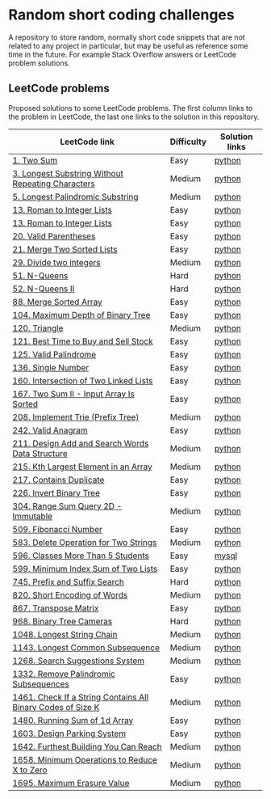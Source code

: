 # Random short coding challenges

A repository to store random, normally short code snippets that are not related to any project in particular, but may be useful as reference some time in the future. For example Stack Overflow answers or LeetCode problem solutions.

## LeetCode problems

Proposed solutions to some LeetCode problems. The first column links to the problem in LeetCode, the last one links to the solution in this repository.

| LeetCode link                                                         | Difficulty | Solution links                                                       |
| --------------------------------------------------------------------- | ---------- | -------------------------------------------------------------------- |
| [1. Two Sum][lc1]                                                     | Easy       | [python](leetcode/two_sum.py)                                        |
| [3. Longest Substring Without Repeating Characters][lc3]              | Medium     | [python](leetcode/longest-substring-without-repeating-characters.py) |
| [5. Longest Palindromic Substring][lc5]                               | Medium     | [python](leetcode/longest-palindromic-substring.py)                  |
| [13. Roman to Integer Lists][lc13]                                    | Easy       | [python](leetcode/roman_to_integer.py)                               |
| [13. Roman to Integer Lists][lc13]                                    | Easy       | [python](leetcode/roman_to_integer.py)                               |
| [20. Valid Parentheses][lc20]                                         | Easy       | [python](leetcode/valid-parentheses.py)                              |
| [21. Merge Two Sorted Lists][lc21]                                    | Easy       | [python](leetcode/merge_two_sorted_lists.py)                         |
| [29. Divide two integers][lc29]                                       | Medium     | [python](leetcode/divide_two_integers.py)                            |
| [51. N-Queens][lc51]                                                  | Hard       | [python](leetcode/n-queens.py)                                       |
| [52. N-Queens II][lc52]                                               | Hard       | [python](leetcode/n-queens-ii.py)                                    |
| [88. Merge Sorted Array][lc88]                                        | Easy       | [python](leetcode/merge-sorted-array.py)                             |
| [104. Maximum Depth of Binary Tree][lc104]                            | Easy       | [python](leetcode/maximum-depth-of-binary-tree.py)                   |
| [120. Triangle][lc120]                                                | Medium     | [python](leetcode/triangle.py)                                       |
| [121. Best Time to Buy and Sell Stock][lc121]                         | Easy       | [python](leetcode/best-time-to-buy-and-sell-stock.py)                |
| [125. Valid Palindrome][lc125]                                        | Easy       | [python](leetcode/valid-palindrome.py)                               |
| [136. Single Number][lc136]                                           | Easy       | [python](leetcode/single-number.py)                                  |
| [160. Intersection of Two Linked Lists][lc160]                        | Easy       | [python](leetcode/intersection-of-two-linked-lists.py)               |
| [167. Two Sum II - Input Array Is Sorted][lc167]                      | Easy       | [python](leetcode/two-sum-ii-input-array-is-sorted.py)               |
| [208. Implement Trie (Prefix Tree)][lc208]                            | Medium     | [python](leetcode/implement-trie-prefix-tree.py)                     |
| [242. Valid Anagram][lc242]                                           | Easy       | [python](leetcode/valid-anagram.py)                                  |
| [211. Design Add and Search Words Data Structure][lc211]              | Medium     | [python](leetcode/design-add-and-search-words-data-structure.py)     |
| [215. Kth Largest Element in an Array][lc215]                         | Medium     | [python](leetcode/kth-largest-element-in-an-array.py)                |
| [217. Contains Duplicate][lc217]                                      | Easy       | [python](leetcode/contains-duplicate.py)                             |
| [226. Invert Binary Tree][lc226]                                      | Easy       | [python](leetcode/invert-binary-tree.py)                             |
| [304. Range Sum Query 2D - Immutable][lc304]                          | Medium     | [python](leetcode/divide_two_integers.py)                            |
| [509. Fibonacci Number][lc509]                                        | Easy       | [python](leetcode/fibonacci-number.py)                               |
| [583. Delete Operation for Two Strings][lc583]                        | Medium     | [python](leetcode/delete-operation-for-two-strings.py)               |
| [596. Classes More Than 5 Students][lc596]                            | Easy       | [mysql](leetcode/classes_more_than_5_students.sql)                   |
| [599. Minimum Index Sum of Two Lists][lc599]                          | Easy       | [python](leetcode/minimum-index-sum-of-two-lists.py)                 |
| [745. Prefix and Suffix Search][lc745]                                | Hard       | [python](leetcode/prefix-and-suffix-search.py)                       |
| [820. Short Encoding of Words][lc820]                                 | Medium     | [python](leetcode/short-encoding-of-words.py)                        |
| [867. Transpose Matrix][lc867]                                        | Easy       | [python](leetcode/transpose-matrix.py)                               |
| [968. Binary Tree Cameras][lc968]                                     | Hard       | [python](leetcode/binary-tree-cameras.py)                            |
| [1048. Longest String Chain][lc1048]                                  | Medium     | [python](leetcode/longest-string-chain.py)                           |
| [1143. Longest Common Subsequence][lc1143]                            | Medium     | [python](leetcode/longest-common-subsequence.py)                     |
| [1268. Search Suggestions System][lc1268]                             | Medium     | [python](leetcode/search-suggestions-system.py)                      |
| [1332. Remove Palindromic Subsequences][lc1332]                       | Easy       | [python](leetcode/remove-palindromic-subsequences.py)                |
| [1461. Check If a String Contains All Binary Codes of Size K][lc1461] | Medium     | [python](leetcode/has_all_codes.py)                                  |
| [1480. Running Sum of 1d Array][lc1480]                               | Easy       | [python](leetcode/running_sum.py)                                    |
| [1603. Design Parking System][lc1603]                                 | Easy       | [python](leetcode/design-parking-system.py)                          |
| [1642. Furthest Building You Can Reach][lc1642]                       | Medium     | [python](leetcode/furthest-building-you-can-reach.py)                |
| [1658. Minimum Operations to Reduce X to Zero][lc1658]                | Medium     | [python](leetcode/minimum-operations-to-reduce-x-to-zero.py)         |
| [1695. Maximum Erasure Value][lc1695]                                 | Medium     | [python](leetcode/maximum-erasure-value.py)                          |

[lc1]: https://leetcode.com/problems/two-sum/
[lc3]: https://leetcode.com/problems/longest-substring-without-repeating-characters/
[lc5]: https://leetcode.com/problems/longest-palindromic-substring/
[lc13]: https://leetcode.com/problems/roman-to-integer/
[lc20]: https://leetcode.com/problems/valid-parentheses/
[lc21]: https://leetcode.com/problems/merge-two-sorted-lists/
[lc29]: https://leetcode.com/problems/divide-two-integers/
[lc51]: https://leetcode.com/problems/n-queens/
[lc52]: https://leetcode.com/problems/n-queens-ii/
[lc88]: https://leetcode.com/problems/merge-sorted-array/
[lc104]: https://leetcode.com/problems/maximum-depth-of-binary-tree/
[lc120]: https://leetcode.com/problems/triangle/
[lc121]: https://leetcode.com/problems/best-time-to-buy-and-sell-stock/
[lc125]: https://leetcode.com/problems/valid-palindrome/
[lc136]: https://leetcode.com/problems/single-number/
[lc160]: https://leetcode.com/problems/intersection-of-two-linked-lists/
[lc167]: https://leetcode.com/problems/two-sum-ii-input-array-is-sorted/
[lc208]: https://leetcode.com/problems/implement-trie-prefix-tree/
[lc211]: https://leetcode.com/problems/design-add-and-search-words-data-structure/
[lc215]: https://leetcode.com/problems/kth-largest-element-in-an-array/
[lc217]: https://leetcode.com/problems/contains-duplicate/
[lc226]: https://leetcode.com/problems/invert-binary-tree/
[lc242]: https://leetcode.com/problems/valid-anagram/
[lc304]: https://leetcode.com/problems/range-sum-query-2d-immutable/
[lc509]: https://leetcode.com/problems/fibonacci-number/
[lc583]: https://leetcode.com/problems/delete-operation-for-two-strings/
[lc596]: https://leetcode.com/problems/classes-more-than-5-students/
[lc599]: https://leetcode.com/problems/minimum-index-sum-of-two-lists/
[lc745]: https://leetcode.com/problems/prefix-and-suffix-search/
[lc820]: https://leetcode.com/problems/short-encoding-of-words/
[lc867]: https://leetcode.com/problems/transpose-matrix/
[lc968]: https://leetcode.com/problems/binary-tree-cameras/
[lc1048]: https://leetcode.com/problems/longest-string-chain/
[lc1143]: https://leetcode.com/problems/longest-common-subsequence/
[lc1268]: https://leetcode.com/problems/search-suggestions-system/
[lc1332]: https://leetcode.com/problems/remove-palindromic-subsequences/
[lc1461]: https://leetcode.com/problems/check-if-a-string-contains-all-binary-codes-of-size-k/
[lc1480]: https://leetcode.com/problems/running-sum-of-1d-array/
[lc1603]: https://leetcode.com/problems/design-parking-system/
[lc1642]: https://leetcode.com/problems/furthest-building-you-can-reach/
[lc1658]: https://leetcode.com/problems/minimum-operations-to-reduce-x-to-zero/
[lc1695]: https://leetcode.com/problems/maximum-erasure-value/
